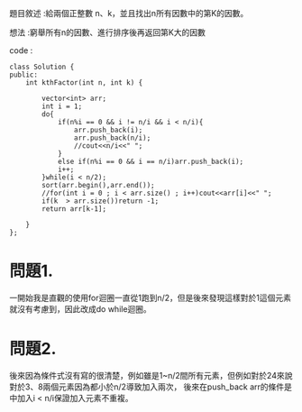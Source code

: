 題目敘述 :給兩個正整數 n、k，並且找出n所有因數中的第K的因數。

想法 :窮舉所有n的因數、進行排序後再返回第K大的因數

code : 
```
class Solution {
public:
    int kthFactor(int n, int k) {

        vector<int> arr;
        int i = 1;
        do{
            if(n%i == 0 && i != n/i && i < n/i){
                arr.push_back(i);
                arr.push_back(n/i);
                //cout<<n/i<<" ";
            }
            else if(n%i == 0 && i == n/i)arr.push_back(i);
            i++;
        }while(i < n/2);
        sort(arr.begin(),arr.end());
        //for(int i = 0 ; i < arr.size() ; i++)cout<<arr[i]<<" ";
        if(k  > arr.size())return -1;
        return arr[k-1];
        
    }
};
```
# 問題1.
一開始我是直觀的使用for迴圈一直從1跑到n/2，但是後來發現這樣對於1這個元素就沒有考慮到，因此改成do while迴圈。
 
# 問題2.
後來因為條件式沒有寫的很清楚，例如雖是1~n/2間所有元素，但例如對於24來說對於3、8兩個元素因為都小於n/2導致加入兩次，
後來在push_back arr的條件是中加入i < n/i保證加入元素不重複。


